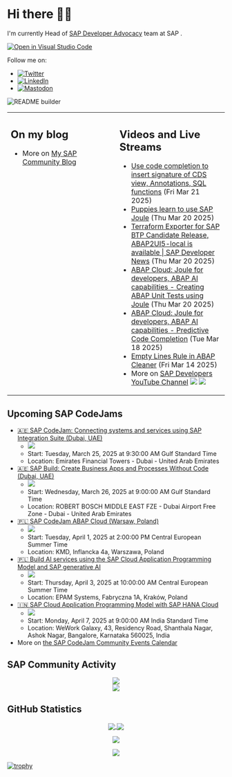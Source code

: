 
# Hi there 👋🏼

I'm currently Head of [SAP Developer Advocacy](https://developers.sap.com/developer-advocates.html) team at SAP .

[![Open in Visual Studio Code](https://img.shields.io/badge/Made%20for-VSCode-1f425f.svg)](https://github.dev/jung-thomas/jung-thomas)

Follow me on:
- <a href="https://twitter.com/thomas_jung"><img alt="Twitter" src="https://img.shields.io/badge/thomas_jung-%231DA1F2.svg?style=for-the-badge&logo=Twitter&logoColor=white"/></a>
- <a href="https://www.linkedin.com/in/thomasjungsap/"><img alt="LinkedIn" src="https://img.shields.io/badge/linkedin-%230077B5.svg?style=for-the-badge&logo=linkedin&logoColor=white"/></a>
- <a rel="me" href="https://mastodon.cloud/@thomas_jung"><img alt="Mastodon" src="https://img.shields.io/mastodon/follow/109262551990174478?domain=https%3A%2F%2Fmastodon.cloud%2F&style=social"/></a>

![README builder](https://github.com/jung-thomas/jung-thomas/workflows/README%20builder/badge.svg)

<table><tr><td valign="top" width="50%">
 
## On my blog
- More on [My SAP Community Blog](https://community.sap.com/t5/user/viewprofilepage/user-id/139)
</td>
  
<td valign="top" width="50%">
  
## Videos and Live Streams
- [Use code completion to insert signature of CDS view, Annotations, SQL functions](https://www.youtube.com/watch?v=jS3WtOjbrJw) (Fri Mar 21 2025)
- [Puppies learn to use SAP Joule](https://www.youtube.com/watch?v=xbxseFznO7E) (Thu Mar 20 2025)
- [Terraform Exporter for SAP BTP Candidate Release, ABAP2UI5-local is available | SAP Developer News](https://www.youtube.com/watch?v=vKrpkDe2mkU) (Thu Mar 20 2025)
- [ABAP Cloud: Joule for developers, ABAP AI capabilities - Creating ABAP Unit Tests using Joule](https://www.youtube.com/watch?v=KQh036sLdbQ) (Thu Mar 20 2025)
- [ABAP Cloud: Joule for developers, ABAP AI capabilities - Predictive Code Completion](https://www.youtube.com/watch?v=pCZye3cYYME) (Tue Mar 18 2025)
- [Empty Lines Rule in ABAP Cleaner](https://www.youtube.com/watch?v=4d14vFiTJ08) (Fri Mar 14 2025)
- More on [SAP Developers YouTube Channel](https://www.youtube.com/channel/UCNfmelKDrvRmjYwSi9yvrMg) ![](https://img.shields.io/youtube/channel/views/UCNfmelKDrvRmjYwSi9yvrMg) ![](https://img.shields.io/youtube/channel/subscribers/UCNfmelKDrvRmjYwSi9yvrMg)
</td></tr></table>

## Upcoming SAP CodeJams
- [🇦🇪 SAP CodeJam: Connecting systems and services using SAP Integration Suite (Dubai, UAE)](https://community.sap.com/t5/sap-codejam/sap-codejam-connecting-systems-and-services-using-sap-integration-suite/ev-p/14007747)
  - <img src="https://community.sap.com/t5/image/serverpage/image-id/45559i09C35E9742FB0F67/image-size/thumb?v=v2&px=150" />
  - Start: Tuesday, March 25, 2025 at 9:30:00 AM Gulf Standard Time
  - Location: Emirates Financial Towers - Dubai - United Arab Emirates
- [🇦🇪 SAP Build: Create Business Apps and Processes Without Code (Dubai, UAE)](https://community.sap.com/t5/sap-codejam/sap-build-create-business-apps-and-processes-without-code-dubai-uae/ev-p/14014842)
  - <img src="https://community.sap.com/t5/image/serverpage/image-id/225146iF3766521984C9571/image-size/thumb?v=v2&px=150" />
  - Start: Wednesday, March 26, 2025 at 9:00:00 AM Gulf Standard Time
  - Location: ROBERT BOSCH MIDDLE EAST FZE - Dubai Airport Free Zone - Dubai - United Arab Emirates
- [🇵🇱 SAP CodeJam ABAP Cloud (Warsaw, Poland)](https://community.sap.com/t5/sap-codejam/sap-codejam-abap-cloud-warsaw-poland/ev-p/14033671)
  - <img src="https://community.sap.com/t5/image/serverpage/image-id/232968i718C95C29BAA8084/image-size/thumb?v=v2&px=150" />
  - Start: Tuesday, April 1, 2025 at 2:00:00 PM Central European Summer Time
  - Location: KMD, Inflancka 4a, Warszawa, Poland
- [🇵🇱 Build AI services using the SAP Cloud Application Programming Model and SAP generative AI](https://community.sap.com/t5/sap-codejam/build-ai-services-using-the-sap-cloud-application-programming-model-and-sap/ev-p/14040982)
  - <img src="https://community.sap.com/t5/image/serverpage/image-id/235895i46FABE51B48AA031/image-size/thumb?v=v2&px=150" />
  - Start: Thursday, April 3, 2025 at 10:00:00 AM Central European Summer Time
  - Location: EPAM Systems, Fabryczna 1A, Kraków, Poland
- [🇮🇳 SAP Cloud Application Programming Model with SAP HANA Cloud](https://community.sap.com/t5/sap-codejam/sap-cloud-application-programming-model-with-sap-hana-cloud/ev-p/14048044)
  - <img src="https://community.sap.com/t5/image/serverpage/image-id/238895iC35385427CF2C9D2/image-size/thumb?v=v2&px=150" />
  - Start: Monday, April 7, 2025 at 9:00:00 AM India Standard Time
  - Location: WeWork Galaxy, 43, Residency Road, Shanthala Nagar, Ashok Nagar, Bangalore, Karnataka 560025, India
- More on [the SAP CodeJam Community Events Calendar](https://groups.community.sap.com/t5/sap-codejam/eb-p/codejam-events)

## SAP Community Activity
<p align = "center">
<a href="https://community.sap.com/t5/user/viewprofilepage/user-id/139">
  <img align="center" src="https://devrel-tools-prod-scn-badges-srv.cfapps.eu10.hana.ondemand.com/activity/139" />
</a>
</br>
<a href="https://community.sap.com/t5/user/viewprofilepage/user-id/139">
  <img align="center" src="https://devrel-tools-prod-scn-badges-srv.cfapps.eu10.hana.ondemand.com/showcaseBadges/139/1570/674/384/900/390" />
</a>
</p>

## GitHub Statistics
<p align = "center">
<a href="https://github.com/anuraghazra/github-readme-stats">
  <img align="center" src="https://github-readme-stats.vercel.app/api?username=jung-thomas&count_private=true&show_icons=true&theme=dark&line_height=27" />
</a>
<a href="https://github.com/anuraghazra/github-readme-stats">
  <img align="center" src="https://github-readme-stats.vercel.app/api/top-langs/?username=jung-thomas&show_icons=true&theme=dark" />
</a>
</p>

<p align = "center">
 <img  src="https://github-readme-streak-stats.herokuapp.com/?user=jung-thomas&show_icons=true&locale=en&layout=compact&theme=dark&line_height=0" />
</p> 

<p align = "center">
 <img src="https://activity-graph.herokuapp.com/graph?username=jung-thomas&theme=redical">
</p> 

[![trophy](https://github-profile-trophy.vercel.app/?username=jung-thomas&theme=onedark)](https://github.com/ryo-ma/github-profile-trophy)


